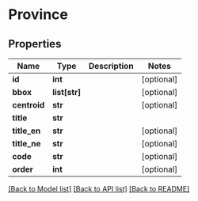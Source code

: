 # Province

## Properties
Name | Type | Description | Notes
------------ | ------------- | ------------- | -------------
**id** | **int** |  | [optional] 
**bbox** | **list[str]** |  | [optional] 
**centroid** | **str** |  | [optional] 
**title** | **str** |  | 
**title_en** | **str** |  | [optional] 
**title_ne** | **str** |  | [optional] 
**code** | **str** |  | [optional] 
**order** | **int** |  | [optional] 

[[Back to Model list]](../README.md#documentation-for-models) [[Back to API list]](../README.md#documentation-for-api-endpoints) [[Back to README]](../README.md)


